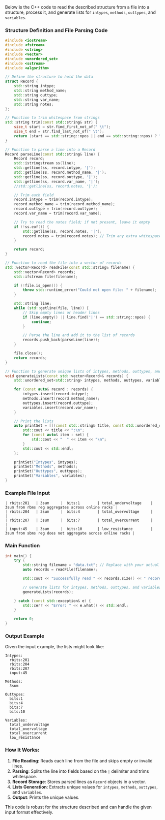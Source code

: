 Below is the C++ code to read the described structure from a file into a structure, process it, and generate lists for `intypes`, `methods`, `outtypes`, and `variables`.

### Structure Definition and File Parsing Code

```cpp
#include <iostream>
#include <fstream>
#include <string>
#include <vector>
#include <unordered_set>
#include <sstream>
#include <algorithm>

// Define the structure to hold the data
struct Record {
    std::string intype;
    std::string method_name;
    std::string outtype;
    std::string var_name;
    std::string notes;
};

// Function to trim whitespace from strings
std::string trim(const std::string& str) {
    size_t start = str.find_first_not_of(" \t");
    size_t end = str.find_last_not_of(" \t");
    return (start == std::string::npos || end == std::string::npos) ? "" : str.substr(start, end - start + 1);
}

// Function to parse a line into a Record
Record parseLine(const std::string& line) {
    Record record;
    std::istringstream ss(line);
    std::getline(ss, record.intype, '|');
    std::getline(ss, record.method_name, '|');
    std::getline(ss, record.outtype, '|');
    std::getline(ss, record.var_name, '|');
    //std::getline(ss, record.notes, '|');

    // Trim each field
    record.intype = trim(record.intype);
    record.method_name = trim(record.method_name);
    record.outtype = trim(record.outtype);
    record.var_name = trim(record.var_name);

    // Try to read the notes field; if not present, leave it empty
    if (!ss.eof()) {
        std::getline(ss, record.notes, '|');
        record.notes = trim(record.notes); // Trim any extra whitespace
    }

    return record;
}

// Function to read the file into a vector of records
std::vector<Record> readFile(const std::string& filename) {
    std::vector<Record> records;
    std::ifstream file(filename);

    if (!file.is_open()) {
        throw std::runtime_error("Could not open file: " + filename);
    }

    std::string line;
    while (std::getline(file, line)) {
        // Skip empty lines or header lines
        if (line.empty() || line.find('|') == std::string::npos) {
            continue;
        }

        // Parse the line and add it to the list of records
        records.push_back(parseLine(line));
    }

    file.close();
    return records;
}

// Function to generate unique lists of intypes, methods, outtypes, and variables
void generateLists(const std::vector<Record>& records) {
    std::unordered_set<std::string> intypes, methods, outtypes, variables;

    for (const auto& record : records) {
        intypes.insert(record.intype);
        methods.insert(record.method_name);
        outtypes.insert(record.outtype);
        variables.insert(record.var_name);
    }

    // Print the lists
    auto printSet = [](const std::string& title, const std::unordered_set<std::string>& set) {
        std::cout << title << ":\n";
        for (const auto& item : set) {
            std::cout << "  " << item << "\n";
        }
        std::cout << std::endl;
    };

    printSet("Intypes", intypes);
    printSet("Methods", methods);
    printSet("Outtypes", outtypes);
    printSet("Variables", variables);
}
```

### Example File Input
```plaintext
| rbits:201   | 3sum     |  bits:1        | total_undervoltage    | 3sum from rbms reg aggregates across online racks |
| rbits:204   | 3sum     |  bits:4        | total_overvoltage     |                                                  |
| rbits:207   | 3sum     |  bits:7        | total_overcurrent     |                                                  |
| input:45    | 3sum     |  bits:10       | low_resistance        | 3sum from sbms reg does not aggregate across online racks |
```

### Main Function
```cpp
int main() {
    try {
        std::string filename = "data.txt"; // Replace with your actual file path
        auto records = readFile(filename);

        std::cout << "Successfully read " << records.size() << " records." << std::endl;

        // Generate lists for intypes, methods, outtypes, and variables
        generateLists(records);

    } catch (const std::exception& e) {
        std::cerr << "Error: " << e.what() << std::endl;
    }

    return 0;
}
```

### Output Example
Given the input example, the lists might look like:

```plaintext
Intypes:
  rbits:201
  rbits:204
  rbits:207
  input:45

Methods:
  3sum

Outtypes:
  bits:1
  bits:4
  bits:7
  bits:10

Variables:
  total_undervoltage
  total_overvoltage
  total_overcurrent
  low_resistance
```

### How It Works:
1. **File Reading**: Reads each line from the file and skips empty or invalid lines.
2. **Parsing**: Splits the line into fields based on the `|` delimiter and trims whitespace.
3. **Record Storage**: Stores parsed lines as `Record` objects in a vector.
4. **Lists Generation**: Extracts unique values for `intypes`, `methods`, `outtypes`, and `variables`.
5. **Output**: Prints the unique values.

This code is robust for the structure described and can handle the given input format effectively.


